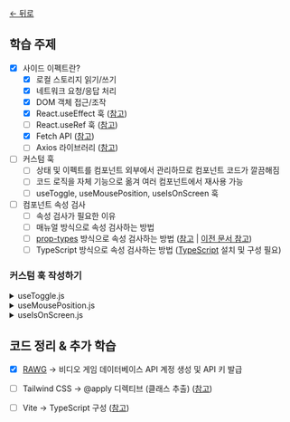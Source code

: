 [← 뒤로](../README.md)

## 학습 주제

- [x] 사이드 이펙트란?
  - [x] 로컬 스토리지 읽기/쓰기
  - [x] 네트워크 요청/응답 처리
  - [x] DOM 객체 접근/조작
  - [x] React.useEffect 훅 ([참고](https://react.dev/reference/react/useEffect))
  - [ ] React.useRef 훅 ([참고](https://react.dev/reference/react/useRef))
  - [x] Fetch API ([참고](https://developer.mozilla.org/ko/docs/Web/API/Fetch_API))
  - [ ] Axios 라이브러리 ([참고](https://axios-http.com/kr/))
- [ ] 커스텀 훅
  - [ ] 상태 및 이펙트를 컴포넌트 외부에서 관리하므로 컴포넌트 코드가 깔끔해짐
  - [ ] 코드 로직을 자체 기능으로 옮겨 여러 컴포넌트에서 재사용 가능
  - [ ] useToggle, useMousePosition, useIsOnScreen 훅
- [ ] 컴포넌트 속성 검사
  - [ ] 속성 검사가 필요한 이유
  - [ ] 매뉴얼 방식으로 속성 검사하는 방법
  - [ ] [prop-types](https://www.npmjs.com/package/prop-types) 방식으로 속성 검사하는 방법 ([참고](https://react.dev/reference/react/Component#static-proptypes) | [이전 문서 참고](https://ko.legacy.reactjs.org/docs/typechecking-with-proptypes.html#gatsby-focus-wrapper))
  - [ ] TypeScript 방식으로 속성 검사하는 방법 ([TypeScript](https://typescriptlang.org) 설치 및 구성 필요)

### 커스텀 훅 작성하기

<details>
  <summary>useToggle.js</summary>

  ```js
  import { useState } from 'react';

  export default function useToggle(initialValue = false) {
    if (typeof initialValue !== 'boolean' && typeof initialValue !== 'function') {
      console.warn('useToggle 훅은 불리언 또는 함수 타입만 초깃값으로 허용합니다.');
    }

    const [toggleValue, setToggleValue] = useState(intialValue);

    function toggleValue() {
      setToggleValue((toggleValue) => !toggleValue);
    }

    return [toggleValue, toggleValue];
  }
  ```
  <br />
</details>

<details>
  <summary>useMousePosition.js</summary>

  ```js
  import { useState, useEffect } from 'react';

  export default function useMousePosition() {
    const [mousePosition, setMousePosition] = useState({ x: 0, y: 0 });

    useEffect(() => {
      const handleMouseMove = (e) => {
        setMousePosition({
          x: e.clientX,
          y: e.clientY,
        });
      };

      globalThis.addEventListener('mousemove', handleMouseMove);
      return () => globalThis.removeEventListener('mousemove', handleMouseMove);
    }, []);

    return mousePosition;
  }
  ```
  <br />
</details>

<details>
  <summary>useIsOnScreen.js</summary>

  ```js
  import { useState, useRef, useEffect } from 'react';

  export default function useIsOnScreen() {
    const [isOnScreen, setIsOnScreen] = useState(false);

    const elementRef = useRef();

    useEffect(() => {
      const observer = new IntersectionObserver((entries) => {
        const [entry] = entries;

        setIsOnScreen(entry.isIntersecting);
      });

      observer.observe(elementRef.current);

      return () => {
        observer.disconnect();
      }
    }, []);

    return [isOnScreen, elementRef];
  }
  ```
</details>

## 코드 정리 & 추가 학습

- [x] [RAWG](https://rawg.io) → 비디오 게임 데이터베이스 API 계정 생성 및 API 키 발급
- [ ] Tailwind CSS → @apply 디렉티브 (클래스 추출) ([참고](https://tailwindcss.com/docs/reusing-styles#extracting-classes-with-apply))
- [ ] Vite → TypeScript 구성 ([참고](https://www.notion.so/euid/TypeScript-8dbbc74b79344dc8b048d98bfe34a3f3?pvs=4))

